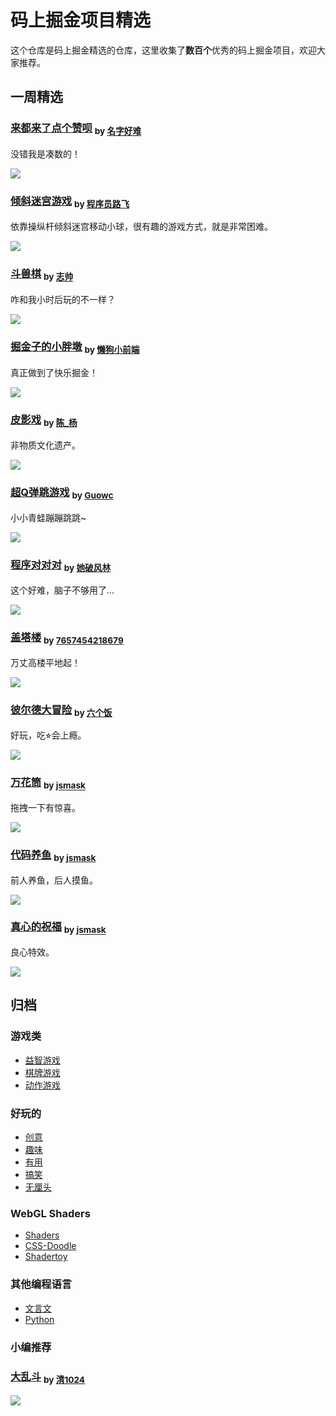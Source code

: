 # 码上掘金项目精选

这个仓库是码上掘金精选的仓库，这里收集了**数百个**优秀的码上掘金项目，欢迎大家推荐。

## 一周精选

### [来都来了点个赞呗](https://code.juejin.cn/pen/7167282711076274189) <sub> by [名字好难](https://juejin.cn/user/826447736892039)</sub>

没错我是凑数的！

![](https://p1-juejin.byteimg.com/tos-cn-i-k3u1fbpfcp/04ae5a31af0a46049128d0e08c5ed585~tplv-k3u1fbpfcp-no-mark:400:400:400:0.awebp?)

### [倾斜迷宫游戏](https://code.juejin.cn/pen/7168861068276531200) <sub> by [程序员路飞](https://juejin.cn/user/3315782799861959)</sub>

依靠操纵杆倾斜迷宫移动小球，很有趣的游戏方式，就是非常困难。

![](https://p9-juejin.byteimg.com/tos-cn-i-k3u1fbpfcp/3823f318f8824aff8db11350e0929ccc~tplv-k3u1fbpfcp-no-mark:400:400:400:0.awebp?)

### [斗兽棋](https://code.juejin.cn/pen/7167717800264335368) <sub> by [志帅](https://juejin.cn/user/1239904846878599)</sub>

咋和我小时后玩的不一样？

![](hhttps://p1-juejin.byteimg.com/tos-cn-i-k3u1fbpfcp/21e39a5e415c46ffa585304e0352aa88~tplv-k3u1fbpfcp-no-mark:400:400:400:0.awebp?)

### [掘金子的小胖墩](https://code.juejin.cn/pen/7158689701027643405) <sub> by [懒狗小前端](https://juejin.cn/user/1521379826211549)</sub>

真正做到了快乐掘金！

![](https://p1-juejin.byteimg.com/tos-cn-i-k3u1fbpfcp/d3fbd522c5494acc954e0a5f01329832~tplv-k3u1fbpfcp-no-mark:400:400:400:0.awebp?)

### [皮影戏](https://code.juejin.cn/pen/7160569257925804068) <sub> by [陈_杨](https://juejin.cn/user/2084329779108062)</sub>

非物质文化遗产。

![](https://p9-juejin.byteimg.com/tos-cn-i-k3u1fbpfcp/81a0ebfddb2c447395c1771e77bce38c~tplv-k3u1fbpfcp-no-mark:400:400:400:0.awebp?)

### [超Q弹跳游戏](https://code.juejin.cn/pen/7166586991231008805) <sub> by [Guowc](https://juejin.cn/user/1732486057965181)</sub>

小小青蛙蹦蹦跳跳~

![](https://p1-juejin.byteimg.com/tos-cn-i-k3u1fbpfcp/53934d6e605f493faca15f499b95ab11~tplv-k3u1fbpfcp-no-mark:400:400:400:0.awebp?)

### [程序对对对](https://code.juejin.cn/pen/7160842770892980239) <sub> by [她破风林](https://juejin.cn/user/1654142228504888)</sub>

这个好难，脑子不够用了…

![](https://p9-juejin.byteimg.com/tos-cn-i-k3u1fbpfcp/5b1b58b2cf104741ad0a9033d41c213d~tplv-k3u1fbpfcp-no-mark:400:400:400:0.awebp?)

### [盖塔楼](https://code.juejin.cn/pen/7165883287708270625) <sub> by [7657454218679](https://code.juejin.cn/pen/7165883287708270625)</sub>

万丈高楼平地起！

![](https://p1-juejin.byteimg.com/tos-cn-i-k3u1fbpfcp/5d0013c90ec24b67be4d6945a6e27ce4~tplv-k3u1fbpfcp-no-mark:400:400:400:0.awebp?)

### [彼尔德大冒险](https://code.juejin.cn/pen/7166882989056458760) <sub> by [六个饭](https://juejin.cn/user/141153965187095)</sub>

好玩，吃⭐︎会上瘾。

![](https://p3-juejin.byteimg.com/tos-cn-i-k3u1fbpfcp/2af2f65d24d14b73a4856b8eaea3f2cc~tplv-k3u1fbpfcp-no-mark:400:400:400:0.awebp?)

### [万花筒](https://code.juejin.cn/pen/7166800162348597261) <sub> by [jsmask](https://juejin.cn/user/1204720472953240)</sub>

拖拽一下有惊喜。

![](https://p3-juejin.byteimg.com/tos-cn-i-k3u1fbpfcp/0abe32beac464d25a59cba7b9f919151~tplv-k3u1fbpfcp-no-mark:400:400:400:0.awebp?)

### [代码养鱼](https://code.juejin.cn/pen/7085309849071779877) <sub> by [jsmask](https://juejin.cn/user/1204720472953240)</sub>

前人养鱼，后人摸鱼。

![](https://p9-juejin.byteimg.com/tos-cn-i-k3u1fbpfcp/473f6075b0b24057943389c2a5e04ebc~tplv-k3u1fbpfcp-no-mark:400:400:400:0.awebp?)

### [真心的祝福](https://code.juejin.cn/pen/7166796886035136520) <sub> by [jsmask](https://juejin.cn/user/1204720472953240)</sub>

良心特效。

![](https://p9-juejin.byteimg.com/tos-cn-i-k3u1fbpfcp/0fd0ebf032524a96b88f7669d51a5228~tplv-k3u1fbpfcp-no-mark:400:400:400:0.awebp?)

## 归档

### 游戏类

- [益智游戏](docs/games.md#益智类游戏)
- [棋牌游戏](docs/games.md#棋类游戏)
- [动作游戏](docs/games.md#动作类游戏)

### 好玩的

- [创意](docs/funny.md#创意)
- [趣味](docs/funny.md#趣味)
- [有用](docs/funny.md#有用)
- [搞笑](docs/funny.md#搞笑)
- [无厘头](docs/funny.md#无厘头)

### WebGL Shaders

- [Shaders](docs/shaders.md#shaders)
- [CSS-Doodle](docs/shaders.md#css-doodle)
- [Shadertoy](docs/shaders.md#shadertoy)

### 其他编程语言

- [文言文](docs/other-languages.md#文言文)
- [Python](docs/other-languages.md#pythonbrython)

### 小编推荐

### [大乱斗](https://code.juejin.cn/pen/7163113821949657103) <sub>by [清1024](https://juejin.cn/user/1825603141515336)</sub>

![](https://p3-juejin.byteimg.com/tos-cn-i-k3u1fbpfcp/a9f890b09962494b8bee2e98f8dd4b60~tplv-k3u1fbpfcp-no-mark:400:400:400:0.awebp)

